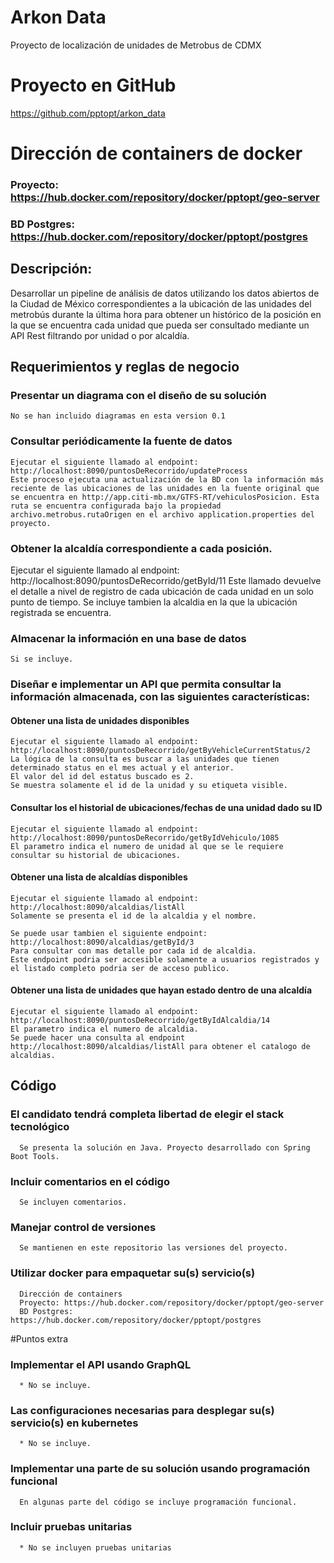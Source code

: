 # Arkon Data
Proyecto de localización de unidades de Metrobus de CDMX

# Proyecto en GitHub
https://github.com/pptopt/arkon_data

# Dirección de containers de docker
### Proyecto: https://hub.docker.com/repository/docker/pptopt/geo-server
### BD Postgres: https://hub.docker.com/repository/docker/pptopt/postgres

## Descripción: 

Desarrollar un pipeline de análisis de datos utilizando los datos abiertos de la Ciudad de México correspondientes a la ubicación de las unidades del metrobús durante la última hora para obtener un histórico de la posición en la que se encuentra cada unidad que pueda ser consultado mediante un API Rest filtrando por unidad o por alcaldía. 

## Requerimientos y reglas de negocio 

### Presentar un diagrama con el diseño de su solución
    No se han incluido diagramas en esta version 0.1
### Consultar periódicamente la fuente de datos 
    Ejecutar el siguiente llamado al endpoint: http://localhost:8090/puntosDeRecorrido/updateProcess
    Este proceso ejecuta una actualización de la BD con la información más reciente de las ubicaciones de las unidades en la fuente original que se encuentra en http://app.citi-mb.mx/GTFS-RT/vehiculosPosicion. Esta ruta se encuentra configurada bajo la propiedad archivo.metrobus.rutaOrigen en el archivo application.properties del proyecto. 
### Obtener la alcaldía correspondiente a cada posición.
  Ejecutar el siguiente llamado al endpoint: http://localhost:8090/puntosDeRecorrido/getById/11
  Este llamado devuelve el detalle a nivel de registro de cada ubicación de cada unidad en un solo punto de tiempo. Se incluye tambien la alcaldia en la que la ubicación registrada se encuentra. 
### Almacenar la información en una base de datos 
    Si se incluye.
### Diseñar e implementar un API que permita consultar la información almacenada, con las siguientes características: 
  #### Obtener una lista de unidades disponibles
    Ejecutar el siguiente llamado al endpoint: http://localhost:8090/puntosDeRecorrido/getByVehicleCurrentStatus/2
    La lógica de la consulta es buscar a las unidades que tienen determinado status en el mes actual y el anterior.
    El valor del id del estatus buscado es 2.
    Se muestra solamente el id de la unidad y su etiqueta visible.
  #### Consultar los el historial de ubicaciones/fechas de una unidad dado su ID
    Ejecutar el siguiente llamado al endpoint: http://localhost:8090/puntosDeRecorrido/getByIdVehiculo/1085
    El parametro indica el numero de unidad al que se le requiere consultar su historial de ubicaciones.
  #### Obtener una lista de alcaldías disponibles 
    Ejecutar el siguiente llamado al endpoint: http://localhost:8090/alcaldias/listAll
    Solamente se presenta el id de la alcaldia y el nombre.
    
    Se puede usar tambien el siguiente endpoint: http://localhost:8090/alcaldias/getById/3
    Para consultar con mas detalle por cada id de alcaldia.
    Este endpoint podria ser accesible solamente a usuarios registrados y el listado completo podria ser de acceso publico.
  
  #### Obtener una lista de unidades que hayan estado dentro de una alcaldía 
    Ejecutar el siguiente llamado al endpoint: http://localhost:8090/puntosDeRecorrido/getByIdAlcaldia/14
    El parametro indica el numero de alcaldia.
    Se puede hacer una consulta al endpoint http://localhost:8090/alcaldias/listAll para obtener el catalogo de alcaldias. 

## Código 
  ### El candidato tendrá completa libertad de elegir el stack tecnológico 
      Se presenta la solución en Java. Proyecto desarrollado con Spring Boot Tools.
  ### Incluir comentarios en el código 
      Se incluyen comentarios.
  ### Manejar control de versiones
      Se mantienen en este repositorio las versiones del proyecto.
  ### Utilizar docker para empaquetar su(s) servicio(s) 
      Dirección de containers
      Proyecto: https://hub.docker.com/repository/docker/pptopt/geo-server
      BD Postgres: https://hub.docker.com/repository/docker/pptopt/postgres

#Puntos extra 
  ### Implementar el API usando GraphQL 
      * No se incluye.
  ### Las configuraciones necesarias para desplegar su(s) servicio(s) en kubernetes 
      * No se incluye.
  ### Implementar una parte de su solución usando programación funcional
      En algunas parte del código se incluye programación funcional.
  ### Incluir pruebas unitarias
      * No se incluyen pruebas unitarias
  
